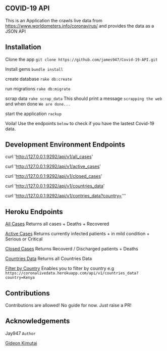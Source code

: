 COVID-19 API
---
This is an Application the crawls live data from https://www.worldometers.info/coronavirus/ and provides the data as a JSON API

Installation
---
Clone the app  `git clone https://github.com/james947/Covid-19-API.git`

Install gems `bundle install`

create database `rake db:create`

run migrations  `rake db:migrate`

scrap data `rake scrap_data` This should print a message `scrapping the web` and when done `We are done...`

start the application `rackup`

Voila! Use the endpoints `below` to check if you have the lastest Covid-19 data.

Development Environment Endpoints
---
curl 'http://127.0.0.1:9292/api/v1/all_cases'

curl 'http://127.0.0.1:9292/api/v1/active_cases'

curl 'http://127.0.0.1:9292/api/v1/closed_cases'

curl 'http://127.0.0.1:9292/api/v1/countries_data'

curl 'http://127.0.0.1:9292/api/v1/contries_data?country='''




Heroku Endpoints
---
[All Cases](https://coronalivedata.herokuapp.com/api/v1/all_cases) Returns all cases + Deaths + Recovered

[Active Cases](https://coronalivedata.herokuapp.com/api/v1/active_cases) Returns currently infected patients + in mild condition + Serious or Critical

[Closed Cases](https://coronalivedata.herokuapp.com/api/v1/closed_cases) Returns Recoverd / Discharged patients  + Deaths

[Countries Data](https://coronalivedata.herokuapp.com/api/v1/countries_data) Returns all Countries Data

[Filter by Country](https://coronalivedata.herokuapp.com/api/v1/countries_data?country='') Enables you to filter by country e.g `https://coronalivedata.herokuapp.com/api/v1/countries_data?country=Kenya`

Contributions
---
Contributions are allowed! No guide for now. Just raise a PR!

Acknowledgements
---
Jay947 `Author`

[Gideon Kimutai](www.github.com/gr1d99)






